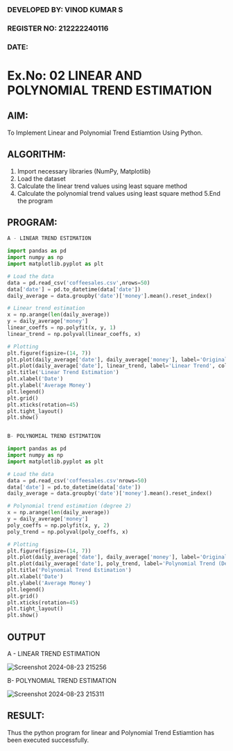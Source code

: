 ### DEVELOPED BY: VINOD KUMAR S
### REGISTER NO: 212222240116
### DATE:

# Ex.No: 02 LINEAR AND POLYNOMIAL TREND ESTIMATION

## AIM:
To Implement Linear and Polynomial Trend Estiamtion Using Python.

## ALGORITHM:
1. Import necessary libraries (NumPy, Matplotlib)
2. Load the dataset
3. Calculate the linear trend values using least square method
4. Calculate the polynomial trend values using least square method
5.End the program

## PROGRAM:
```python
A - LINEAR TREND ESTIMATION

import pandas as pd
import numpy as np
import matplotlib.pyplot as plt

# Load the data
data = pd.read_csv('coffeesales.csv',nrows=50)
data['date'] = pd.to_datetime(data['date'])
daily_average = data.groupby('date')['money'].mean().reset_index()

# Linear trend estimation
x = np.arange(len(daily_average))
y = daily_average['money']
linear_coeffs = np.polyfit(x, y, 1)
linear_trend = np.polyval(linear_coeffs, x)

# Plotting
plt.figure(figsize=(14, 7))
plt.plot(daily_average['date'], daily_average['money'], label='Original Data', marker='o')
plt.plot(daily_average['date'], linear_trend, label='Linear Trend', color='red')
plt.title('Linear Trend Estimation')
plt.xlabel('Date')
plt.ylabel('Average Money')
plt.legend()
plt.grid()
plt.xticks(rotation=45)
plt.tight_layout()
plt.show()


B- POLYNOMIAL TREND ESTIMATION

import pandas as pd
import numpy as np
import matplotlib.pyplot as plt

# Load the data
data = pd.read_csv('coffeesales.csv'nrows=50)
data['date'] = pd.to_datetime(data['date'])
daily_average = data.groupby('date')['money'].mean().reset_index()

# Polynomial trend estimation (degree 2)
x = np.arange(len(daily_average))
y = daily_average['money']
poly_coeffs = np.polyfit(x, y, 2)
poly_trend = np.polyval(poly_coeffs, x)

# Plotting
plt.figure(figsize=(14, 7))
plt.plot(daily_average['date'], daily_average['money'], label='Original Data', marker='o')
plt.plot(daily_average['date'], poly_trend, label='Polynomial Trend (Degree 2)', color='green')
plt.title('Polynomial Trend Estimation')
plt.xlabel('Date')
plt.ylabel('Average Money')
plt.legend()
plt.grid()
plt.xticks(rotation=45)
plt.tight_layout()
plt.show()


```

## OUTPUT
A - LINEAR TREND ESTIMATION

![Screenshot 2024-08-23 215256](https://github.com/user-attachments/assets/f452c45a-e58e-46fd-98cb-6c0e311a5d7f)


B- POLYNOMIAL TREND ESTIMATION


![Screenshot 2024-08-23 215311](https://github.com/user-attachments/assets/18fbdfe7-2e2b-45ee-9005-03cd3b64ecf2)

## RESULT:
Thus the python program for linear and Polynomial Trend Estiamtion has been executed successfully.
